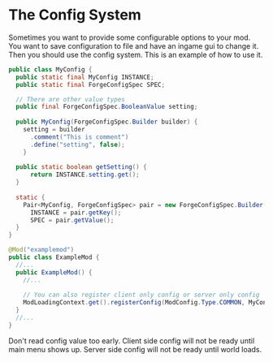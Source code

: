 The Config System
=====================

Sometimes you want to provide some configurable options to your mod.
You want to save configuration to file and have an ingame gui to change it.
Then you should use the config system.
This is an example of how to use it.

```Java
public class MyConfig {
  public static final MyConfig INSTANCE;
  public static final ForgeConfigSpec SPEC;

  // There are other value types
  public final ForgeConfigSpec.BooleanValue setting;
    
  public MyConfig(ForgeConfigSpec.Builder builder) {
    setting = builder
      .comment("This is comment")
      .define("setting", false);
    }
    
  public static boolean getSetting() {
      return INSTANCE.setting.get();
  }
  
  static {
    Pair<MyConfig, ForgeConfigSpec> pair = new ForgeConfigSpec.Builder().configure(MyConfig::new);
      INSTANCE = pair.getKey();
      SPEC = pair.getValue();
  }
}

@Mod("examplemod")
public class ExampleMod {
  //...
  public ExampleMod() {
    //...
    
    // You can also register client only config or server only config
    ModLoadingContext.get().registerConfig(ModConfig.Type.COMMON, MyConfig.SPEC);
  }
  //...
}
```
Don't read config value too early.
Client side config will not be ready until main menu shows up.
Server side config will not be ready until world loads.
